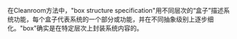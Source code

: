 在Cleanroom方法中，"box structure specification"用不同层次的“盒子”描述系统功能，每个盒子代表系统的一个部分或功能，并在不同抽象级别上逐步细化。"box"确实是在特定层次上封装系统内容的。